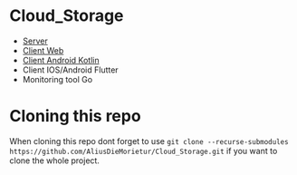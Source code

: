 # Cloud_Storage
* [Server](https://github.com/AliusDieMorietur/Cloud_Storage_Server)
* [Client Web](https://github.com/AliusDieMorietur/Cloud_Storage_Client_Web)
* [Client Android Kotlin](https://github.com/AliusDieMorietur/Cloud_Storage_Client_Android_Kotlin)
* Client IOS/Android Flutter
* Monitoring tool Go

# Cloning this repo
When cloning this repo dont forget to use `git clone --recurse-submodules https://github.com/AliusDieMorietur/Cloud_Storage.git` if you want to clone the whole project.
